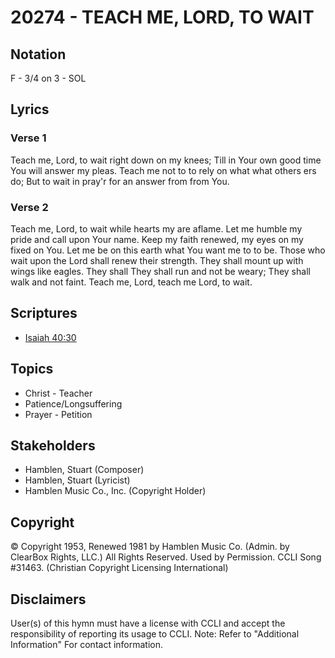# 20274 - TEACH ME, LORD, TO WAIT

## Notation

F - 3/4 on 3 - SOL

## Lyrics

### Verse 1

Teach me, Lord, to wait right down on my knees; Till in Your own good time You will answer my pleas. Teach me not to to rely on what what others ers do; But to wait in pray'r for an answer from from You.

### Verse 2

Teach me, Lord, to wait while hearts my are aflame. Let me humble my pride and call upon Your name. Keep my faith renewed, my eyes on my fixed on You. Let me be on this earth what You want me to to be. Those who wait upon the Lord shall renew their strength. They shall mount up with wings like eagles. They shall They shall run and not be weary; They shall walk and not faint. Teach me, Lord, teach me Lord, to wait.


## Scriptures

- [Isaiah 40:30](https://www.biblegateway.com/passage/?search=Isaiah%2040%3A30)

## Topics

- Christ - Teacher
- Patience/Longsuffering
- Prayer - Petition

## Stakeholders

- Hamblen, Stuart (Composer)
- Hamblen, Stuart (Lyricist)
- Hamblen Music Co., Inc. (Copyright Holder)

## Copyright

© Copyright 1953, Renewed 1981 by Hamblen Music Co.  (Admin. by ClearBox Rights, LLC.) All Rights Reserved. Used by Permission. CCLI Song #31463.
(Christian Copyright Licensing International)

## Disclaimers

User(s) of this hymn must have a license with CCLI and accept the responsibility of reporting its usage to CCLI.
Note: Refer to "Additional Information" For contact information.

